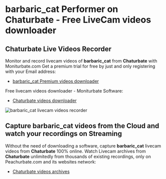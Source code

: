 # barbaric_cat Performer on Chaturbate - Free LiveCam videos downloader

## Chaturbate Live Videos Recorder

Monitor and record livecam videos of **barbaric_cat** from **Chaturbate** with Moniturbate.com
Get a premium trial for free by just and only registering with your Email address:
* [barbaric_cat Premium videos downloader](https://moniturbate.com/request-demo-licence-key.html)

Free livecam videos downloader - Moniturbate Software:
* [Chaturbate videos downloader](https://moniturbate.com/moniturbate-download-software.html)

![barbaric_cat livecam videos recorder](https://peachurnet.com/templates/moniturbate-software.png)


## Capture barbaric_cat videos from the Cloud and watch your recordings on Streaming

Without the need of downloading a software, capture **barbaric_cat** livecam videos from **Chaturbate** 100% online.
Watch Livecam archives from **Chaturbate** unlimitedly from thousands of existing recordings, only on Peachurbate.com and its websites network:
* [Chaturbate videos archives](https://peachurnet.com/)